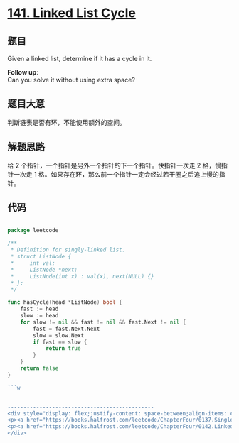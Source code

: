 # [141. Linked List Cycle](https://leetcode.com/problems/linked-list-cycle/description/)

## 题目

Given a linked list, determine if it has a cycle in it.

**Follow up**:   
Can you solve it without using extra space?



## 题目大意

判断链表是否有环，不能使用额外的空间。

## 解题思路

给 2 个指针，一个指针是另外一个指针的下一个指针。快指针一次走 2 格，慢指针一次走 1 格。如果存在环，那么前一个指针一定会经过若干圈之后追上慢的指针。

## 代码

```go

package leetcode

/**
 * Definition for singly-linked list.
 * struct ListNode {
 *     int val;
 *     ListNode *next;
 *     ListNode(int x) : val(x), next(NULL) {}
 * };
 */

func hasCycle(head *ListNode) bool {
	fast := head
	slow := head
	for slow != nil && fast != nil && fast.Next != nil {
		fast = fast.Next.Next
		slow = slow.Next
		if fast == slow {
			return true
		}
	}
	return false
}

```w


----------------------------------------------
<div style="display: flex;justify-content: space-between;align-items: center;">
<p><a href="https://books.halfrost.com/leetcode/ChapterFour/0137.Single-Number-II/">⬅️上一页</a></p>
<p><a href="https://books.halfrost.com/leetcode/ChapterFour/0142.Linked-List-Cycle-II/">下一页➡️</a></p>
</div>
